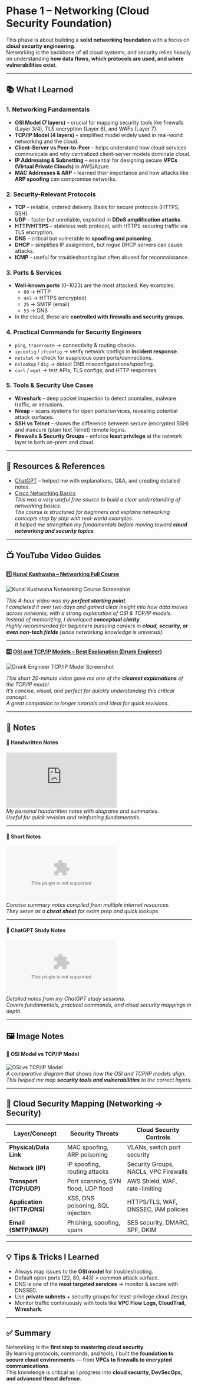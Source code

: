 # Phase 1 – Networking (Cloud Security Foundation)

This phase is about building a **solid networking foundation** with a focus on **cloud security engineering**.  
Networking is the backbone of all cloud systems, and security relies heavily on understanding **how data flows, which protocols are used, and where vulnerabilities exist**.  

---

## 📚 What I Learned  

### 1. Networking Fundamentals  
- **OSI Model (7 layers)** – crucial for mapping security tools like firewalls (Layer 3/4), TLS encryption (Layer 6), and WAFs (Layer 7).  
- **TCP/IP Model (4 layers)** – simplified model widely used in real-world networking and the cloud.  
- **Client-Server vs Peer-to-Peer** – helps understand how cloud services communicate and why centralized client-server models dominate cloud.  
- **IP Addressing & Subnetting** – essential for designing secure **VPCs (Virtual Private Clouds)** in AWS/Azure.  
- **MAC Addresses & ARP** – learned their importance and how attacks like **ARP spoofing** can compromise networks.  

### 2. Security-Relevant Protocols  
- **TCP** – reliable, ordered delivery. Basis for secure protocols (HTTPS, SSH).  
- **UDP** – faster but unreliable, exploited in **DDoS amplification attacks**.  
- **HTTP/HTTPS** – stateless web protocol, with HTTPS securing traffic via TLS encryption.  
- **DNS** – critical but vulnerable to **spoofing and poisoning**.  
- **DHCP** – simplifies IP assignment, but rogue DHCP servers can cause attacks.  
- **ICMP** – useful for troubleshooting but often abused for reconnaissance.  

### 3. Ports & Services  
- **Well-known ports** (0–1023) are the most attacked. Key examples:  
  - `80` → HTTP  
  - `443` → HTTPS (encrypted)  
  - `25` → SMTP (email)  
  - `53` → DNS  
- In the cloud, these are **controlled with firewalls and security groups**.  

### 4. Practical Commands for Security Engineers  
- `ping`, `traceroute` → connectivity & routing checks.  
- `ipconfig` / `ifconfig` → verify network configs in **incident response**.  
- `netstat` → check for suspicious open ports/connections.  
- `nslookup` / `dig` → detect DNS misconfigurations/spoofing.  
- `curl` / `wget` → test APIs, TLS configs, and HTTP responses.  

### 5. Tools & Security Use Cases  
- **Wireshark** – deep packet inspection to detect anomalies, malware traffic, or intrusions.  
- **Nmap** – scans systems for open ports/services, revealing potential attack surfaces.  
- **SSH vs Telnet** – shows the difference between secure (encrypted SSH) and insecure (plain text Telnet) remote logins.  
- **Firewalls & Security Groups** – enforce **least privilege** at the network layer in both on-prem and cloud.  

---

## 📂 Resources & References  

- [ChatGPT](https://chatgpt.com/) – helped me with explanations, Q&A, and creating detailed notes.  
- [Cisco Networking Basics](https://www.netacad.com/courses/networking-basics?courseLang=en-US)  
  *This was a very useful free source to build a clear understanding of networking basics.  
  The course is structured for beginners and explains networking concepts step by step with real-world examples.  
  It helped me strengthen my fundamentals before moving toward **cloud networking and security topics**.*  

---

## 📺 YouTube Video Guides  

#### 1️⃣ [Kunal Kushwaha – Networking Full Course](https://youtu.be/IPvYjXCsTg8?si=KHfpcPtkmaSyjoY6)  
![Kunal Kushwaha Networking Course Screenshot](https://github.com/LuizLamyanba/Cloud-Security-Roadmap/blob/main/Phase-1-%5BSetup%20and%20basics%5D/Assets_networking/kunal_ss.png)  

*This 4-hour video was my **perfect starting point**.  
I completed it over two days and gained clear insight into how data moves across networks, with a strong explanation of OSI & TCP/IP models.  
Instead of memorizing, I developed **conceptual clarity**.  
Highly recommended for beginners pursuing careers in **cloud, security, or even non-tech fields** (since networking knowledge is universal).*  

---

#### 2️⃣ [OSI and TCP/IP Models – Best Explanation (Drunk Engineer)](https://youtu.be/3b_TAYtzuho?si=8clKAxpnxQGwsAQW)  
![Drunk Engineer TCP/IP Model Screenshot](https://github.com/LuizLamyanba/Cloud-Security-Roadmap/blob/main/Phase-1-%5BSetup%20and%20basics%5D/Assets_networking/drunkar_ss.png)  

*This short 20-minute video gave me one of the **clearest explanations** of the TCP/IP model.  
It’s concise, visual, and perfect for quickly understanding this critical concept.  
A great companion to longer tutorials and ideal for quick revisions.*  

---

## 📄 Notes  

#### 📝 Handwritten Notes  
![Network Handwritten Notes](https://github.com/LuizLamyanba/Cloud-Security-Roadmap/blob/main/Phase-1-%5BSetup%20and%20basics%5D/Assets_networking/NETWORKING%20HANDWRITTEN%20NOTES.pdf)  
*My personal handwritten notes with diagrams and summaries.  
Useful for quick revision and reinforcing fundamentals.*  

---

#### 📑 Short Notes  
![Network Short Notes](https://github.com/LuizLamyanba/Cloud-Security-Roadmap/blob/main/Phase-1-%5BSetup%20and%20basics%5D/Assets_networking/Computer_Networking_Notes.docx)  
*Concise summary notes compiled from multiple internet resources.  
They serve as a **cheat sheet** for exam prep and quick lookups.*  

---

#### 📘 ChatGPT Study Notes  
![Networking ChatGPT Full Notes](https://github.com/LuizLamyanba/Cloud-Security-Roadmap/blob/main/Phase-1-%5BSetup%20and%20basics%5D/Assets_networking/networking%20chat%20gpt%20full%20notes.docx)  
*Detailed notes from my ChatGPT study sessions.  
Covers fundamentals, practical commands, and cloud security mappings in depth.*  

---

## 🖼 Image Notes  

#### 🔗 OSI Model vs TCP/IP Model  
![OSI vs TCP/IP Model](https://github.com/LuizLamyanba/Cloud-Security-Roadmap/blob/main/Phase-1-%5BSetup%20and%20basics%5D/Assets_networking/OSI%20VS%20TCPIP.png)  
*A comparative diagram that shows how the OSI and TCP/IP models align.  
This helped me map **security tools and vulnerabilities** to the correct layers.*  

---

## 🔐 Cloud Security Mapping (Networking → Security)  

| **Layer/Concept**   | **Security Threats**                        | **Cloud Security Controls** |
|----------------------|---------------------------------------------|-----------------------------|
| **Physical/Data Link** | MAC spoofing, ARP poisoning                 | VLANs, switch port security |
| **Network (IP)**    | IP spoofing, routing attacks                | Security Groups, NACLs, VPC Firewalls |
| **Transport (TCP/UDP)** | Port scanning, SYN flood, UDP flood         | AWS Shield, WAF, rate-limiting |
| **Application (HTTP/DNS)** | XSS, DNS poisoning, SQL injection         | HTTPS/TLS, WAF, DNSSEC, IAM policies |
| **Email (SMTP/IMAP)** | Phishing, spoofing, spam                   | SES security, DMARC, SPF, DKIM |

---

## 💡 Tips & Tricks I Learned  
- Always map issues to the **OSI model** for troubleshooting.  
- Default open ports (22, 80, 443) = common attack surface.  
- DNS is one of the **most targeted services** → monitor & secure with DNSSEC.  
- Use **private subnets** + security groups for least-privilege cloud design.  
- Monitor traffic continuously with tools like **VPC Flow Logs, CloudTrail, Wireshark**.  

---

## ✅ Summary  
Networking is the **first step to mastering cloud security**.  
By learning protocols, commands, and tools, I built the **foundation to secure cloud environments** — from **VPCs to firewalls to encrypted communications**.  
This knowledge is critical as I progress into **cloud security, DevSecOps, and advanced threat defense**.  
